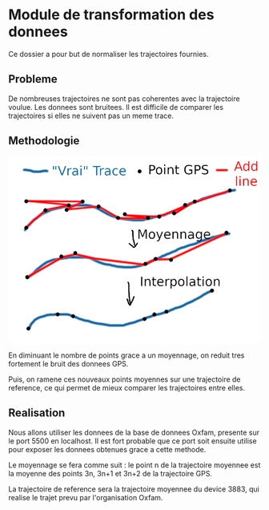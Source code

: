 # Module de transformation des donnees

Ce dossier a pour but de normaliser les trajectoires fournies.

## Probleme

De nombreuses trajectoires ne sont pas coherentes avec la trajectoire voulue.
Les donnees sont bruitees.
Il est difficile de comparer les trajectoires si elles ne suivent pas un meme trace.

## Methodologie

![methodologie.png](./methodologie.png)

En diminuant le nombre de points grace a un moyennage, on reduit tres fortement le bruit des donnees GPS.

Puis, on ramene ces nouveaux points moyennes sur une trajectoire de reference, ce qui permet de mieux comparer les trajectoires entre elles.

## Realisation

Nous allons utiliser les donnees de la base de donnees Oxfam, presente sur le port 5500 en localhost. Il est fort probable que ce port soit ensuite utilise pour exposer les donnees obtenues grace a cette methode.

Le moyennage se fera comme suit : le point n de la trajectoire moyennee est la moyenne des points 3n, 3n+1 et 3n+2 de la trajectoire GPS.

La trajectoire de reference sera la trajectoire moyennee du device 3883, qui realise le trajet prevu par l'organisation Oxfam.